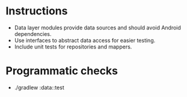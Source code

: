 # Instructions
- Data layer modules provide data sources and should avoid Android dependencies.
- Use interfaces to abstract data access for easier testing.
- Include unit tests for repositories and mappers.

# Programmatic checks
- ./gradlew :data:<module>:test
